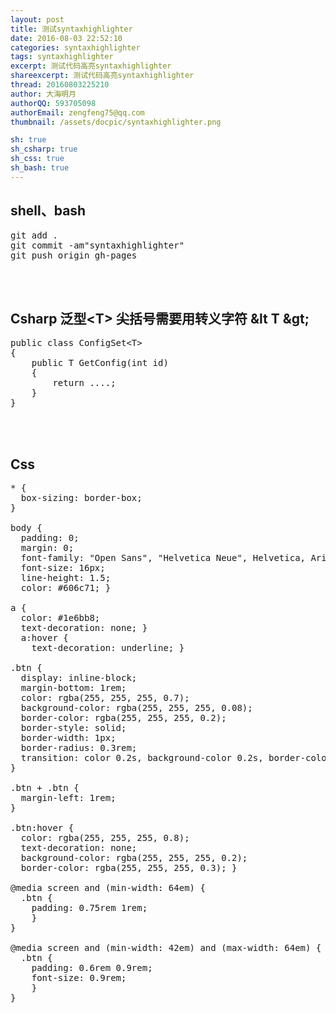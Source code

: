 ```yaml
---
layout: post
title: 测试syntaxhighlighter
date: 2016-08-03 22:52:10
categories: syntaxhighlighter
tags: syntaxhighlighter
excerpt: 测试代码高亮syntaxhighlighter
shareexcerpt: 测试代码高亮syntaxhighlighter
thread: 20160803225210
author: 大海明月
authorQQ: 593705098
authorEmail: zengfeng75@qq.com
thumbnail: /assets/docpic/syntaxhighlighter.png

sh: true
sh_csharp: true
sh_css: true
sh_bash: true
---
```



## shell、bash
<pre class="brush: bash; ">
git add .
git commit -am"syntaxhighlighter"
git push origin gh-pages
</pre>
<br><br>

## Csharp 泛型&lt;T&gt; 尖括号需要用转义字符 &amp;lt T &amp;gt;
<pre class="brush: csharp; ">
public class ConfigSet&lt;T&gt;
{
	public T GetConfig(int id)
	{
		return ....;
	}
}
</pre>
<br><br>

## Css 
<pre class="brush: css; ">
* {
  box-sizing: border-box; 
}

body {
  padding: 0;
  margin: 0;
  font-family: "Open Sans", "Helvetica Neue", Helvetica, Arial, sans-serif;
  font-size: 16px;
  line-height: 1.5;
  color: #606c71; }

a {
  color: #1e6bb8;
  text-decoration: none; }
  a:hover {
    text-decoration: underline; }

.btn {
  display: inline-block;
  margin-bottom: 1rem;
  color: rgba(255, 255, 255, 0.7);
  background-color: rgba(255, 255, 255, 0.08);
  border-color: rgba(255, 255, 255, 0.2);
  border-style: solid;
  border-width: 1px;
  border-radius: 0.3rem;
  transition: color 0.2s, background-color 0.2s, border-color 0.2s; 
}

.btn + .btn {
  margin-left: 1rem; 
}

.btn:hover {
  color: rgba(255, 255, 255, 0.8);
  text-decoration: none;
  background-color: rgba(255, 255, 255, 0.2);
  border-color: rgba(255, 255, 255, 0.3); }

@media screen and (min-width: 64em) {
  .btn {
    padding: 0.75rem 1rem; 
    } 
}

@media screen and (min-width: 42em) and (max-width: 64em) {
  .btn {
    padding: 0.6rem 0.9rem;
    font-size: 0.9rem; 
    }
}
</pre>

